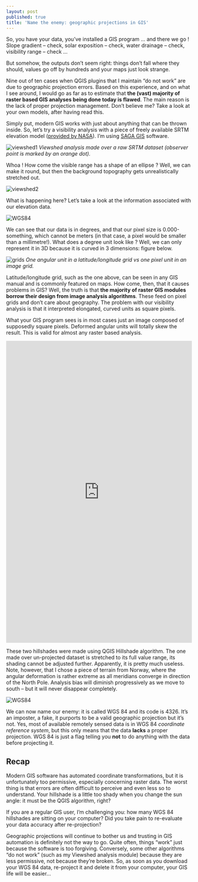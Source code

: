 ```yaml
---
layout: post
published: true
title: 'Name the enemy: geographic projections in GIS'
---
```


So, you have your data, you’ve installed a GIS program … and there we go ! Slope gradient – check, solar exposition – check, water drainage – check, visibility range – check …

But somehow, the outputs don’t seem right: things don’t fall where they should, values go off by hundreds and your maps just look strange.

Nine out of ten cases when QGIS plugins that I maintain “do not work” are due to geographic projection errors. Based on this experience, and on what I see around, I would go as far as to estimate that **the (vast) majority of raster based GIS analyses being done today is flawed**. The main reason is the lack of proper projection management. Don’t believe me? Take a look at your own models, after having read this. 

Simply put, modern GIS works with just about anything that can be thrown inside. So, let’s try a visibility analysis with a piece of freely available SRTM elevation model ([provided by NASA](https://www2.jpl.nasa.gov/srtm/)). I’m using [SAGA GIS](http://www.saga-gis.org/) software. 


![viewshed1](/figures/20-04-04-viewshed1.jpg)
*Viewshed analysis made over a raw SRTM dataset (observer point is marked by an orange dot).*

Whoa ! How come the visible range has a shape of an ellipse ? Well, we can make it round, but then the background topography gets unrealistically stretched out.

![viewshed2](/figures/20-04-04-viewshed2.jpg)

What is happening here? Let’s take a look at the information associated with our elevation data. 

![WGS84](/figures/20-04-04-wgs.jpg)

We can see that our data is in degrees, and that our pixel size is 0.000-something, which cannot be meters (in that case, a pixel would be smaller than a millimetre!). What does a degree unit look like ? Well, we can only represent it in 3D because it is curved in 3 dimensions: figure below.

![grids](/figures/20-04-04-shema.jpg)
*One angular unit in a latitude/longitude grid vs one pixel unit in an image grid.*

Latitude/longitude grid, such as the one above, can be seen in any GIS manual and is commonly featured on maps. How come, then, that it causes problems in GIS? Well, the truth is that **the majority of raster GIS modules borrow their design from image analysis algorithms**. These feed on pixel grids and don’t care about geography. The problem with our visibility analysis is that it interpreted elongated, curved units as square pixels. 

What your GIS program sees is in most cases just an image composed of supposedly square pixels. Deformed angular units will totally skew the result. This is valid for almost any raster based analysis.  

<iframe frameborder="0" class="juxtapose" width="100%" height="820" src="https://cdn.knightlab.com/libs/juxtapose/latest/embed/index.html?uid=7b84c048-7694-11ea-a879-0edaf8f81e27"></iframe>

These two hillshades were made using QGIS Hillshade algorithm. The one made over un-projected dataset is stretched to its full value range, its shading cannot be adjusted further. Apparently, it is pretty much useless. Note, however, that I chose a piece of terrain from Norway, where the angular deformation is rather extreme as all meridians converge in direction of the North Pole. Analysis bias will diminish progressively as we move to south – but it will never disappear completely.  

![WGS84](/figures/20-04-04-wgs2.jpg)

We can now name our enemy: it is called WGS 84 and its code is 4326. It’s an imposter, a fake, it purports to be a valid geographic projection but it’s not. Yes, most of available remotely sensed data is in WGS 84 *coordinate reference system*, but this only means that the data **lacks** a proper projection. WGS 84 is just a flag telling you **not** to do anything with the data before projecting it.


## Recap
Modern GIS software has automated coordinate transformations, but it is unfortunately too permissive, especially concerning raster data. The worst thing is that errors are often difficult to perceive and even less so to understand. Your hillshade is a little too shady when you change the sun angle: it must be the QGIS algorithm, right? 

If you are a regular GIS user, I’m challenging you: how many WGS 84 hillshades are sitting on your computer? Did you take pain to re-evaluate your data accuracy after re-projection? 

Geographic projections will continue to bother us and trusting in GIS automation is definitely not the way to go. Quite often, things “work” just because the software is too forgiving. Conversely, some other algorithms “do not work” (such as my Viewshed analysis module) because they are less permissive, not because they’re broken. So, as soon as you download your WGS 84 data, re-project it and delete it from your computer, your GIS life will be easier...
